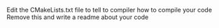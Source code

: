 Edit the CMakeLists.txt file to tell to compiler how to compile your code
Remove this and write a readme about your code

